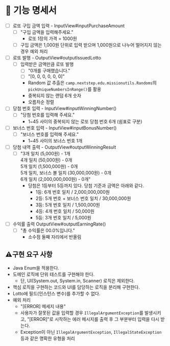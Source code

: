 # 🚀 기능 명세서

- [ ] 로또 구입 금액 입력 - InputView#inputPurchaseAmount 
  - [ ] "구입 금액을 입력해주세요."
    - 로또 1장의 가격 = 1000원
  - [ ] 구입 금액은 1,000원 단위로 입력 받으며 1,000원으로 나누어 떨어지지 않는 경우 예외 처리
- [ ] 로또 발행 - OutputView#outputIssuedLotto
  - [ ] 입력받은 금액만큼 로또 발행
    - [ ] "0개를 구매했습니다."
    - [ ] "[0, 0, 0, 0, 0, 0]"
    - Random 값 추출은 `camp.nextstep.edu.missionutils.Randoms`의 `pickUniqueNumbersInRange()`를 활용
    - 중복되지 않는 랜덤 6개 숫자
    - 오름차순 정렬
- [ ] 당첨 번호 입력 - InputView#inputWinningNumber()
  - [ ] "당첨 번호를 입력해 주세요."
    - 1~45 사이의 중복되지 않는 로또 당첨 번호 6개 (쉼표로 구분)
- [ ] 보너스 번호 입력 - InputView#inputBonusNumber()
  - [ ] "보너스 번호를 입력해 주세요."
    - 1~45 사이의 보너스 번호 1개
- [ ] 당첨 내역 출력 - OutputView#outputWinningResult
  - [ ] "3개 일치 (5,000원) - 1개\
    4개 일치 (50,000원) - 0개\
    5개 일치 (1,500,000원) - 0개\
    5개 일치, 보너스 볼 일치 (30,000,000원) - 0개\
    6개 일치 (2,000,000,000원) - 0개"
    - 당첨은 1등부터 5등까지 있다. 당첨 기준과 금액은 아래와 같다.
       - 1등: 6개 번호 일치 / 2,000,000,000원
       - 2등: 5개 번호 + 보너스 번호 일치 / 30,000,000원
       - 3등: 5개 번호 일치 / 1,500,000원
       - 4등: 4개 번호 일치 / 50,000원
       - 5등: 3개 번호 일치 / 5,000원
- [ ] 수익률 출력 OutputView#outputEarningRate()
  - [ ] "총 수익률은 00.0%입니다."
    - 소수점 둘째 자리에서 반올림


## ⚠️구현 요구 사항
- Java Enum을 적용한다.
- 도메인 로직에 단위 테스트를 구현해야 한다.
  - 단, UI(System.out, System.in, Scanner) 로직은 제외한다.
- 핵심 로직을 구현하는 코드와 UI를 담당하는 로직을 분리해 구현한다.
- Lotto에 필드(인스턴스 변수)를 추가할 수 없다.
- 예외 처리
  - "[ERROR] 메세지 내용"
  - 사용자가 잘못된 값을 입력할 경우 `IllegalArgumentException`를 발생시키고, "[ERROR]"로 시작하는 에러 메시지를 출력 후 그 부분부터 입력을 다시 받는다.
  - Exception이 아닌 `IllegalArgumentException`, `IllegalStateException` 등과 같은 명확한 유형을 처리